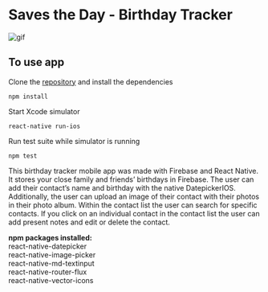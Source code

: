 # Saves the Day - Birthday Tracker

![gif](http://g.recordit.co/D8hR7vm9hk.gif)

## To use app
Clone the [repository](https://github.com/swanie21/birthday-tracker.git) and install the dependencies
```
npm install
```
Start Xcode simulator
```
react-native run-ios
```
Run test suite while simulator is running
```
npm test
```


This birthday tracker mobile app was made with Firebase and React Native. It stores your close family and friends’ birthdays in Firebase. The user can add their contact’s name and birthday with the native DatepickerIOS. Additionally, the user can upload an image of their contact with their photos in their photo album. Within the contact list the user can search for specific contacts. If you click on an individual contact in the contact list the user can add present notes and edit or delete the contact.

__npm packages installed:__  
react-native-datepicker  
react-native-image-picker  
react-native-md-textinput  
react-native-router-flux  
react-native-vector-icons
